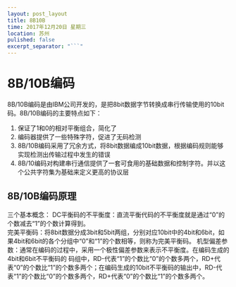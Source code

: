 ```yaml
---
layout: post_layout
title: 8B10B
time: 2017年12月20日 星期三
location: 苏州
pulished: false
excerpt_separator: "```"
---
```


# 8B/10B编码
8B/10B编码是由IBM公司开发的，是把8bit数据字节转换成串行传输使用的10bit码。8B/10B编码的主要特点如下：

1. 保证了1和0的相对平衡组合，简化了
2. 编码器提供了一些特殊字符，促进了无码检测
3. 8B/10B编码采用了冗余方式，将8bit数据编成10bit数据，根据编码规则能够实现检测出传输过程中发生的错误
4. 8B/10编码对构建串行通信提供了一套可食用的基础数据和控制字符。并以这个公共字符集为基础来定义更高的协议层

## 8B/10B编码原理

三个基本概念：
    DC平衡码的不平衡度：直流平衡代码的不平衡度就是通过“0”的个数减去“1”的个数计算得到。  
    完美平衡码：将8bit数据分成3bit和5bit两组，分别对应10bit中的4bit和6bit，如果4bit和6bit的各个分组中“0”和“1”的个数相等，则称为完美平衡码。
    机型偏差参数：通常在编码的过程中，采用一个极性偏差参数来表示不平衡度。在编码生成的4bit和6bit不平衡码的 码组中，RD-代表“1”的个数比“0”的个数多两个，RD+代表“0”的个数比“1”的个数多两个；在编码生成的10bit不平衡码的输出中，RD-代表“1”的个数比“0”的个数多两个，RD+代表“0”的个数比“1”的个数多两个。
